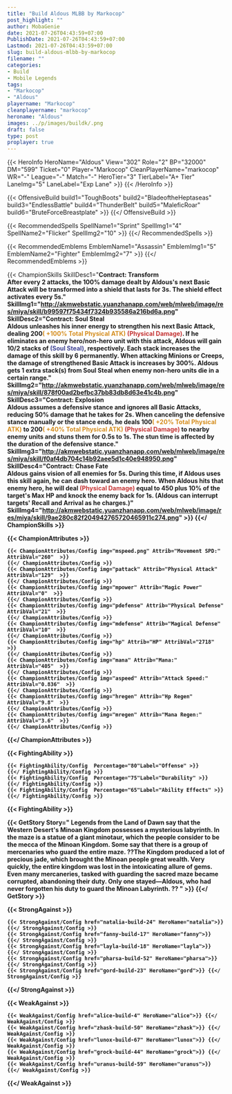 ```yaml
---
title: "Build Aldous MLBB by Markocop"
post_highlight: ""
author: MobaGenie
date: 2021-07-26T04:43:59+07:00
PublishDate: 2021-07-26T04:43:59+07:00
Lastmod: 2021-07-26T04:43:59+07:00
slug: build-aldous-mlbb-by-markocop
filename: ""
categories: 
- Build 
- Mobile Legends
tags: 
- "Markocop"
- "Aldous"
playername: "Markocop"
cleanplayername: "markocop"
heroname: "Aldous"
images: ../p/images/buildk/.png
draft: false
type: post
proplayer: true
---
```


{{< HeroInfo HeroName="Aldous" View="302" Role="2" BP="32000" DM="599" Ticket="0" Player="Markocop" CleanPlayerName="markocop" WR="-" League="-" Match="-" HeroTier="3" TierLabel="A+ Tier" LaneImg="5" LaneLabel="Exp Lane" >}} {{< /HeroInfo >}}
 
{{< OffensiveBuild build1="ToughBoots"  build2="BladeoftheHeptaseas" build3="EndlessBattle" build4="ThunderBelt" build5="MaleficRoar" build6="BruteForceBreastplate" >}} {{</ OffensiveBuild >}}  

{{< RecommendedSpells SpellName1="Sprint" SpellImg1="4" SpellName2="Flicker" SpellImg2="10" >}} {{</ RecommendedSpells >}}   

{{< RecommendedEmblems EmblemName1="Assassin" EmblemImg1="5" EmblemName2="Fighter" EmblemImg2="7" >}} {{</ RecommendedEmblems >}}   

{{< ChampionSkills SkillDesc1="<b>Contract: Transform<br>After every 2 attacks, the 100% damage dealt by Aldous's next Basic Attack will be transformed into a shield that lasts for 3s. The shield effect activates every 5s." SkillImg1="http://akmwebstatic.yuanzhanapp.com/web/mlweb/image/res/miya/skill/b99597f75434f7324b935586a216bd6a.png"  SkillDesc2="<b>Contract: Soul Steal<br>Aldous unleashes his inner energy to strengthen his next Basic Attack, dealing 200<font color='#D58E1F'>( +100% Total Physical ATK)</font> <font color='#C53535'>(Physical Damage)</font>. If he eliminates an enemy hero/non-hero unit with this attack, Aldous will gain 10/2 stacks of <font color='#404495'>(Soul Steal)</font>, respectively. Each stack increases the damage of this skill by 6 permanently. When attacking Minions or Creeps, the damage of strengthened Basic Attack is increases by 300%. Aldous gets 1 extra stack(s) from Soul Steal when enemy non-hero units die in a certain range." SkillImg2="http://akmwebstatic.yuanzhanapp.com/web/mlweb/image/res/miya/skill/878f00ad2befbc37bb83db8d63e41c4b.png"  SkillDesc3="<b>Contract: Explosion<br>Aldous assumes a defensive stance and ignores all Basic Attacks, reducing 50% damage that he takes for 2s. When canceling the defensive stance manually or the stance ends, he deals 100<font color='#D58E1F'>( +20% Total Physical ATK)</font> to 200<font color='#D58E1F'>( +40% Total Physical ATK)</font> <font color='#C53535'>(Physical Damage)</font> to nearby enemy units and stuns them for 0.5s to 1s. The stun time is affected by the duration of the defensive stance." SkillImg3="http://akmwebstatic.yuanzhanapp.com/web/mlweb/image/res/miya/skill/f0af4db704c14b92aee5d1c40e948950.png"  SkillDesc4="<b>Contract: Chase Fate<br>Aldous gains vision of all enemies for 5s. During this time, if Aldous uses this skill again, he can dash toward an enemy hero. When Aldous hits that enemy hero, he will deal <font color='#C53535'>(Physical Damage)</font> equal to 450 plus 10% of the target's Max HP and knock the enemy back for 1s. (Aldous can interrupt targets' Recall and Arrival as he charges.)" SkillImg4="http://akmwebstatic.yuanzhanapp.com/web/mlweb/image/res/miya/skill/9ae280c82f204942765720465911c274.png"  >}} {{</ ChampionSkills >}}
	

{{< ChampionAttributes >}}

	{{< ChampionAttributes/Config img="mspeed.png" Attrib="Movement SPD:" AttribVal="260"  >}} 
	{{</ ChampionAttributes/Config >}}
	{{< ChampionAttributes/Config img="pattack" Attrib="Physical Attack" AttribVal="129"  >}} 
	{{</ ChampionAttributes/Config >}}
	{{< ChampionAttributes/Config img="mpower" Attrib="Magic Power" AttribVal="0"  >}} 
	{{</ ChampionAttributes/Config >}}
	{{< ChampionAttributes/Config img="pdefense" Attrib="Physical Defense" AttribVal="21"  >}} 
	{{</ ChampionAttributes/Config >}}
	{{< ChampionAttributes/Config img="mdefense" Attrib="Magical Defense" AttribVal="10"  >}} 
	{{</ ChampionAttributes/Config >}}
	{{< ChampionAttributes/Config img="hp" Attrib="HP" AttribVal="2718"  >}} 
	{{</ ChampionAttributes/Config >}}
	{{< ChampionAttributes/Config img="mana" Attrib="Mana:" AttribVal="405"  >}} 
	{{</ ChampionAttributes/Config >}}
	{{< ChampionAttributes/Config img="aspeed" Attrib="Attack Speed:" AttribVal="0.836"  >}} 
	{{</ ChampionAttributes/Config >}}
	{{< ChampionAttributes/Config img="hregen" Attrib="Hp Regen" AttribVal="9.8"  >}} 
	{{</ ChampionAttributes/Config >}}
	{{< ChampionAttributes/Config img="mregen" Attrib="Mana Regen:" AttribVal="3.6"  >}} 
	{{</ ChampionAttributes/Config >}}
	
	
{{</ ChampionAttributes >}}


{{< FightingAbility >}}

	{{< FightingAbility/Config  Percentage="80"Label="Offense" >}} 
	{{</ FightingAbility/Config >}}		
	{{< FightingAbility/Config  Percentage="75"Label="Durability" >}} 
	{{</ FightingAbility/Config >}}
	{{< FightingAbility/Config  Percentage="65"Label="Ability Effects" >}} 
	{{</ FightingAbility/Config >}}
	
{{< FightingAbility >}}

{{< GetStory Story=" Legends from the Land of Dawn say that the Western Desert\'s Minoan Kingdom possesses a mysterious labyrinth. In the maze is a statue of a giant minotaur, which the people consider to be the mecca of the Minoan Kingdom. Some say that there is a group of mercenaries who guard the entire maze. ??The Kingdom produced a lot of precious jade, which brought the Minoan people great wealth. Very quickly, the entire kingdom was lost in the intoxicating allure of gems. Even many mercaneries, tasked with guarding the sacred maze became corrupted, abandoning their duty. Only one stayed—Aldous, who had never forgotten his duty to guard the Minoan Labyrinth. ?? " >}}  {{</ GetStory >}}

{{< StrongAgainst >}}

	{{< StrongAgainst/Config href="natalia-build-24" HeroName="natalia">}} {{</ StrongAgainst/Config >}}
	{{< StrongAgainst/Config href="fanny-build-17" HeroName="fanny">}} {{</ StrongAgainst/Config >}}
	{{< StrongAgainst/Config href="layla-build-18" HeroName="layla">}} {{</ StrongAgainst/Config >}}
	{{< StrongAgainst/Config href="pharsa-build-52" HeroName="pharsa">}} {{</ StrongAgainst/Config >}}
	{{< StrongAgainst/Config href="gord-build-23" HeroName="gord">}} {{</ StrongAgainst/Config >}}
	
{{</ StrongAgainst >}}

{{< WeakAgainst >}}

	{{< WeakAgainst/Config href="alice-build-4" HeroName="alice">}} {{</ WeakAgainst/Config >}}
	{{< WeakAgainst/Config href="zhask-build-50" HeroName="zhask">}} {{</ WeakAgainst/Config >}}
	{{< WeakAgainst/Config href="lunox-build-67" HeroName="lunox">}} {{</ WeakAgainst/Config >}}
	{{< WeakAgainst/Config href="grock-build-44" HeroName="grock">}} {{</ WeakAgainst/Config >}}
	{{< WeakAgainst/Config href="uranus-build-59" HeroName="uranus">}} {{</ WeakAgainst/Config >}}
	
{{</ WeakAgainst >}}
